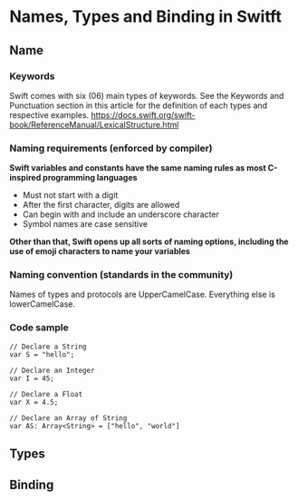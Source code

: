 # Names, Types and Binding in Switft

## Name
### Keywords
Swift comes with six (06) main types of keywords. See the Keywords and Punctuation section in this article for the definition of each types and respective examples. https://docs.swift.org/swift-book/ReferenceManual/LexicalStructure.html

### Naming requirements (enforced by compiler)
**Swift variables and constants have the same naming rules as most C-inspired programming languages**
- Must not start with a digit
- After the first character, digits are allowed
- Can begin with and include an underscore character
- Symbol names are case sensitive

**Other than that, Swift opens up all sorts of naming options, including the use of emoji characters to name your variables**

### Naming convention (standards in the community) 
Names of types and protocols are UpperCamelCase. Everything else is lowerCamelCase.

### Code sample
```
// Declare a String
var S = "hello";

// Declare an Integer
var I = 45;

// Declare a Float
var X = 4.5;

// Declare an Array of String
var AS: Array<String> = ["hello", "world"]
```



## Types

## Binding
